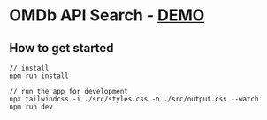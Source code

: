 # OMDb API Search - [DEMO]()

## How to get started

```
// install
npm run install
```

```
// run the app for development
npx tailwindcss -i ./src/styles.css -o ./src/output.css --watch
npm run dev
```
